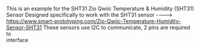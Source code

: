 This is an example for the SHT31 Zio Qwiic Temperature & Humidity (SHT31) Sensor
  Designed specifically to work with the SHT31 sensor
  ----> https://www.smart-prototyping.com/Zio-Qwiic-Temperature-Humidity-Sensor-SHT31
  These sensors use I2C to communicate, 2 pins are required to  
  interface
